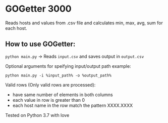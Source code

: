 <h1>GOGetter 3000</h1>

Reads hosts and values from .csv file and calculates min, max, avg, sum for each host.

## How to use GOGetter:


`python main.py` &rarr; Reads `input.csv` and saves output in `output.csv`

Optional arguments for speifying input/output path example:
```
python main.py -i %input_path% -o %output_path%
```
Valid rows (Only valid rows are processed):

* have same number of elements in both columns
* each value in row is greater than 0
* each host name in the row match the pattern XXXX.XXXX

Tested on Python 3.7 with love

